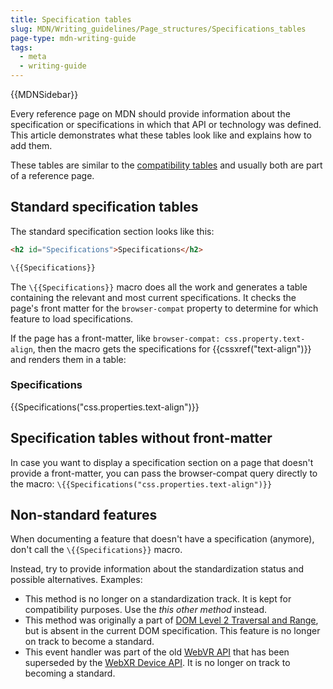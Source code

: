 ```yaml
---
title: Specification tables
slug: MDN/Writing_guidelines/Page_structures/Specifications_tables
page-type: mdn-writing-guide
tags:
  - meta
  - writing-guide
---
```

{{MDNSidebar}}

Every reference page on MDN should provide information about the specification or specifications in which that API or technology was defined. This article demonstrates what these tables look like and explains how to add them.

These tables are similar to the [compatibility tables](/en-US/docs/MDN/Structures/Compatibility_tables) and usually both are part of a reference page.

## Standard specification tables

The standard specification section looks like this:

```html
<h2 id="Specifications">Specifications</h2>

\{{Specifications}}
```

The `\{{Specifications}}` macro does all the work and generates a table containing the relevant and most current specifications.
It checks the page's front matter for the `browser-compat` property to determine for which feature to load specifications.

If the page has a front-matter, like `browser-compat: css.property.text-align`,
then the macro gets the specifications for {{cssxref("text-align")}} and renders them in a table:

### Specifications

{{Specifications("css.properties.text-align")}}

## Specification tables without front-matter

In case you want to display a specification section on a page that doesn't provide a front-matter,
you can pass the browser-compat query directly to the macro: `\{{Specifications("css.properties.text-align")}}`

## Non-standard features

When documenting a feature that doesn't have a specification (anymore),
don't call the `\{{Specifications}}` macro.

Instead, try to provide information about the standardization status and possible alternatives. Examples:

- This method is no longer on a standardization track. It is kept for compatibility purposes. Use the _this other method_ instead.
- This method was originally a part of [DOM Level 2 Traversal and Range](https://www.w3.org/TR/DOM-Level-2-Traversal-Range/), but is absent in the current DOM specification. This feature is no longer on track to become a standard.
- This event handler was part of the old [WebVR API](https://immersive-web.github.io/webvr/spec/1.1/) that has been superseded by the [WebXR Device API](https://immersive-web.github.io/webxr/). It is no longer on track to becoming a standard.

